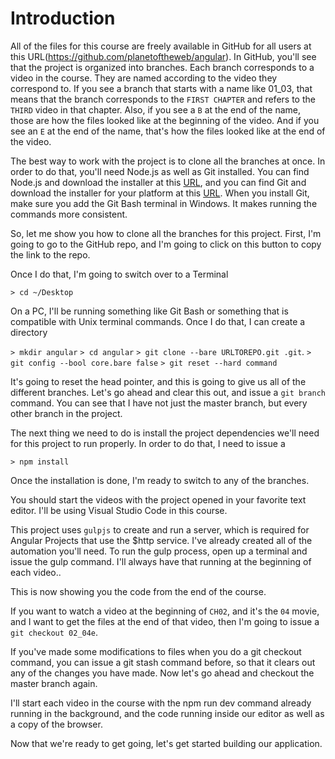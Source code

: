 # Introduction
All of the files for this course are freely available in GitHub for all users at this URL(https://github.com/planetoftheweb/angular). In GitHub, you'll see that the project is organized into branches. Each branch corresponds to a video in the course. They are named according to the video they correspond to. If you see a branch that starts with a name like 01_03, that means that the branch corresponds to the `FIRST CHAPTER` and refers to the `THIRD` video in that chapter. Also, if you see a `B` at the end of the name, those are how the files looked like at the beginning of the video. And if you see an `E` at the end of the name, that's how the files looked like at the end of the video.

The best way to work with the project is to clone all the branches at once. In order to do that, you'll need Node.js as well as Git installed. You can find Node.js and download the installer at this [URL](https://nodejs.org/en/), and you can find Git and download the installer for your platform at this [URL](https://git-scm.com/). When you install Git, make sure you add the Git Bash terminal in Windows. It makes running the commands more consistent.

So, let me show you how to clone all the branches for this project. First, I'm going to go to the GitHub repo, and I'm going to click on this button to copy the link to the repo.

Once I do that, I'm going to switch over to a Terminal

`> cd ~/Desktop`

On a PC, I'll be running something like Git Bash or something that is compatible with Unix terminal commands. Once I do that, I can create a directory

`> mkdir angular`
`> cd angular`
`> git clone --bare URLTOREPO.git .git`.
`> git config --bool core.bare false`
`> git reset --hard command`

It's going to reset the head pointer, and this is going to give us all of the different branches. Let's go ahead and clear this out, and issue a `git branch` command. You can see that I have not just the master branch, but every other branch in the project.

The next thing we need to do is install the project dependencies we'll need for this project to run properly. In order to do that, I need to issue a

`> npm install`

Once the installation is done, I'm ready to switch to any of the branches.

You should start the videos with the project opened in your favorite text editor. I'll be using Visual Studio Code in this course.

This project uses `gulpjs` to create and run a server, which is required for Angular Projects that use the $http service. I've already created all of the automation you'll need. To run the gulp process, open up a terminal and issue the gulp command. I'll always have that running at the beginning of each video..

This is now showing you the code from the end of the course.

If you want to watch a video at the beginning of `CH02`, and it's the `04` movie, and I want to get the files at the end of that video, then I'm going to issue a `git checkout 02_04e`.

If you've made some modifications to files when you do a git checkout command, you can issue a git stash command before, so that it clears out any of the changes you have made. Now let's go ahead and checkout the master branch again.

I'll start each video in the course with the npm run dev command already running in the background, and the code running inside our editor as well as a copy of the browser.

Now that we're ready to get going, let's get started building our application.
